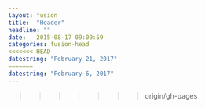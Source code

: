 ```yaml
---
layout: fusion
title:  "Header"
headline: ""
date:   2015-08-17 09:09:59
categories: fusion-head
<<<<<<< HEAD
datestring: "February 21, 2017"
=======
datestring: "February 6, 2017"
---
```

>>>>>>> origin/gh-pages
